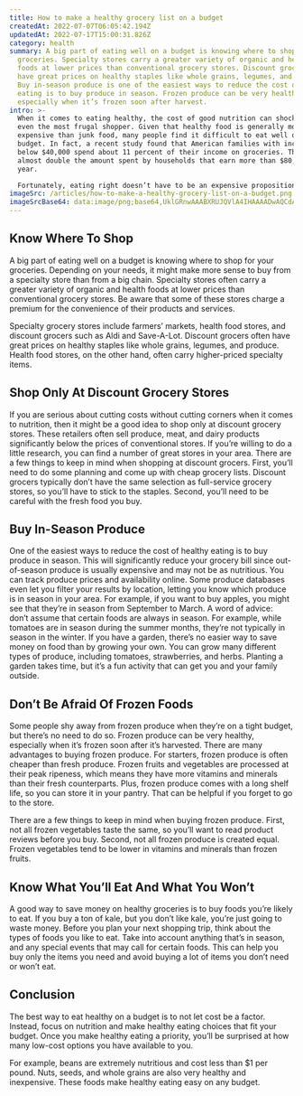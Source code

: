 ```yaml
---
title: How to make a healthy grocery list on a budget
createdAt: 2022-07-07T06:05:42.194Z
updatedAt: 2022-07-17T15:00:31.826Z
category: health
summary: A big part of eating well on a budget is knowing where to shop for your
  groceries. Specialty stores carry a greater variety of organic and health
  foods at lower prices than conventional grocery stores. Discount grocers often
  have great prices on healthy staples like whole grains, legumes, and produce.
  Buy in-season produce is one of the easiest ways to reduce the cost of healthy
  eating is to buy produce in season. Frozen produce can be very healthy,
  especially when it’s frozen soon after harvest.
intro: >-
  When it comes to eating healthy, the cost of good nutrition can shock
  even the most frugal shopper. Given that healthy food is generally more
  expensive than junk food, many people find it difficult to eat well on a
  budget. In fact, a recent study found that American families with incomes
  below $40,000 spend about 11 percent of their income on groceries. That’s
  almost double the amount spent by households that earn more than $80,000 a
  year.

  Fortunately, eating right doesn’t have to be an expensive proposition. With some planning and diligence, you can create cheap grocery lists on a regular basis and keep your household in peak nutritional condition while doing so. The first step is making smart shopping choices when you go to the store. Here are some tips to help you stock up on cheap groceries:
imageSrc: /articles/how-to-make-a-healthy-grocery-list-on-a-budget.png
imageSrcBase64: data:image/png;base64,UklGRnwAAABXRUJQVlA4IHAAAADwAQCdASoKAAoAAUAmJZACdAERFd+HYAAA/vpXw3ni4W/eMB+fSLh1Y4jIp/Pt7y8deZmgNdIOn4/CVNYL7YfGD8PZQFbjvBJS3Tky75loTfiX0Ffuh/rqzd4OGc9ZgHo84++6VHvZZzit1qfMAAAA
---
```


## Know Where To Shop

A big part of eating well on a budget is knowing where to shop for your groceries. Depending on your needs, it might make more sense to buy from a specialty store than from a big chain. Specialty stores often carry a greater variety of organic and health foods at lower prices than conventional grocery stores. Be aware that some of these stores charge a premium for the convenience of their products and services.

Specialty grocery stores include farmers’ markets, health food stores, and discount grocers such as Aldi and Save-A-Lot. Discount grocers often have great prices on healthy staples like whole grains, legumes, and produce. Health food stores, on the other hand, often carry higher-priced specialty items.

## Shop Only At Discount Grocery Stores

If you are serious about cutting costs without cutting corners when it comes to nutrition, then it might be a good idea to shop only at discount grocery stores. These retailers often sell produce, meat, and dairy products significantly below the prices of conventional stores. If you’re willing to do a little research, you can find a number of great stores in your area.
There are a few things to keep in mind when shopping at discount grocers. First, you’ll need to do some planning and come up with cheap grocery lists. Discount grocers typically don’t have the same selection as full-service grocery stores, so you’ll have to stick to the staples. Second, you’ll need to be careful with the fresh food you buy.

## Buy In-Season Produce

One of the easiest ways to reduce the cost of healthy eating is to buy produce in season. This will significantly reduce your grocery bill since out-of-season produce is usually expensive and may not be as nutritious.
You can track produce prices and availability online. Some produce databases even let you filter your results by location, letting you know which produce is in season in your area. For example, if you want to buy apples, you might see that they’re in season from September to March.
A word of advice: don’t assume that certain foods are always in season. For example, while tomatoes are in season during the summer months, they’re not typically in season in the winter.
If you have a garden, there’s no easier way to save money on food than by growing your own. You can grow many different types of produce, including tomatoes, strawberries, and herbs. Planting a garden takes time, but it’s a fun activity that can get you and your family outside.

## Don’t Be Afraid Of Frozen Foods

Some people shy away from frozen produce when they’re on a tight budget, but there’s no need to do so. Frozen produce can be very healthy, especially when it’s frozen soon after it’s harvested.
There are many advantages to buying frozen produce. For starters, frozen produce is often cheaper than fresh produce. Frozen fruits and vegetables are processed at their peak ripeness, which means they have more vitamins and minerals than their fresh counterparts. Plus, frozen produce comes with a long shelf life, so you can store it in your pantry. That can be helpful if you forget to go to the store.

There are a few things to keep in mind when buying frozen produce. First, not all frozen vegetables taste the same, so you’ll want to read product reviews before you buy. Second, not all frozen produce is created equal. Frozen vegetables tend to be lower in vitamins and minerals than frozen fruits.

## Know What You’ll Eat And What You Won’t

A good way to save money on healthy groceries is to buy foods you’re likely to eat. If you buy a ton of kale, but you don’t like kale, you’re just going to waste money. Before you plan your next shopping trip, think about the types of foods you like to eat.
Take into account anything that’s in season, and any special events that may call for certain foods. This can help you buy only the items you need and avoid buying a lot of items you don’t need or won’t eat.

## Conclusion

The best way to eat healthy on a budget is to not let cost be a factor. Instead, focus on nutrition and make healthy eating choices that fit your budget. Once you make healthy eating a priority, you’ll be surprised at how many low-cost options you have available to you.

For example, beans are extremely nutritious and cost less than $1 per pound. Nuts, seeds, and whole grains are also very healthy and inexpensive. These foods make healthy eating easy on any budget.
